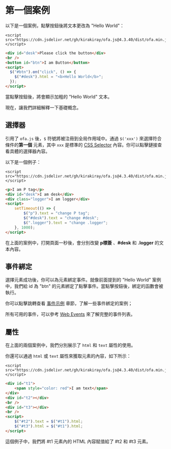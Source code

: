 # 第一個案例

以下是一個案例，點擊按鈕後將文本更改為 "Hello World"：

<html-viewer>

```
<script src="https://cdn.jsdelivr.net/gh/kirakiray/ofa.js@4.3.40/dist/ofa.min.js"></script>
```

```html
<div id="desk">Please click the button</div>
<br />
<button id="btn">I am Button</button>
<script>
  $("#btn").on("click", () => {
    $("#desk").html = "<b>Hello World</b>";
  });
</script>
```

</html-viewer>

當點擊按鈕後，將會顯示加粗的 "Hello World" 文本。

現在，讓我們詳細解釋一下基礎概念。

## 選擇器

引用了 `ofa.js` 後，`$` 符號將被注冊到全局作用域中。通過 `$('xxx')` 來選擇符合條件的**第一個** 元素，其中 `xxx` 是標準的 [CSS Selector](https://developer.mozilla.org/en-US/docs/Web/CSS/CSS_selectors)  內容。你可以點擊鏈接查看具體的選擇器內容。

以下是一個例子：

<html-viewer>

```
<script src="https://cdn.jsdelivr.net/gh/kirakiray/ofa.js@4.3.40/dist/ofa.min.js"></script>
```

```html
<p>I am P tag</p>
<div id="desk">I am desk</div>
<div class="logger">I am logger</div>
<script>
    setTimeout(() => {
        $("p").text = "change P tag";
        $("#desk").text = "change #desk";
        $(".logger").text = "change .logger";
    }, 1000);
</script>
```

</html-viewer>

在上面的案例中，打開頁面一秒後，會分別改變 **p標簽** 、**#desk** 和 **.logger**  的文本內容。

## 事件綁定

選擇元素成功後，你可以為元素綁定事件。就像前面提到的 "Hello World" 案例中，我們給 id 為 "btn" 的元素綁定了點擊事件。當點擊按鈕後，綁定的函數會被執行。

你可以點擊跳轉查看 [事件示例](./example-event.md)  章節，了解一些事件綁定的案例；

所有可用的事件，可以參考 [Web Events](https://developer.mozilla.org/en-US/docs/Web/Events) 來了解完整的事件列表。

## 屬性

在上面的兩個案例中，我們分別展示了 `html` 和 `text` 屬性的使用。

你還可以通過 `html` 或 `text` 屬性來獲取元素的內容，如下所示：

<html-viewer>

```
<script src="https://cdn.jsdelivr.net/gh/kirakiray/ofa.js@4.3.40/dist/ofa.min.js"></script>
```

```html
<div id="t1">
    <span style="color: red">I am text</span>
</div>
<div id="t2"></div>
<br />
<div id="t3"></div>
<br />
<script>
    $("#t2").text = $("#t1").html;
    $("#t3").html = $("#t1").html;
</script>
```

</html-viewer>

這個例子中，我們將 #t1 元素內的 HTML 內容賦值給了 #t2 和 #t3 元素。

